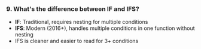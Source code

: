 ### 9. **What's the difference between IF and IFS?**

- **IF**: Traditional, requires nesting for multiple conditions
- **IFS**: Modern (2016+), handles multiple conditions in one function without nesting
- IFS is cleaner and easier to read for 3+ conditions
